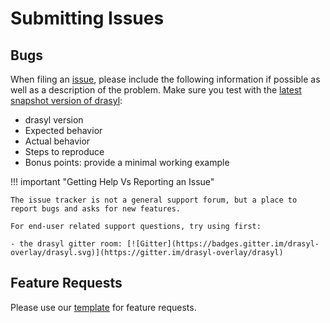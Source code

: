 # Submitting Issues

## Bugs

When filing an [issue](https://github.com/drasyl-overlay/drasyl/issues/new?assignees=&labels=&template=bug_report.md&title=), please include the following information if possible as well as a description
of the problem. Make sure you test with the [latest snapshot version of drasyl](../../getting-started/snapshots/#snapshots):

  * drasyl version
  * Expected behavior
  * Actual behavior
  * Steps to reproduce
  * Bonus points: provide a minimal working example
  

!!! important "Getting Help Vs Reporting an Issue"

    The issue tracker is not a general support forum, but a place to report bugs and asks for new features.

    For end-user related support questions, try using first:

    - the drasyl gitter room: [![Gitter](https://badges.gitter.im/drasyl-overlay/drasyl.svg)](https://gitter.im/drasyl-overlay/drasyl)
    
## Feature Requests

Please use our [template](https://github.com/drasyl-overlay/drasyl/issues/new?assignees=&labels=&template=feature_request.md&title=) for feature requests.
